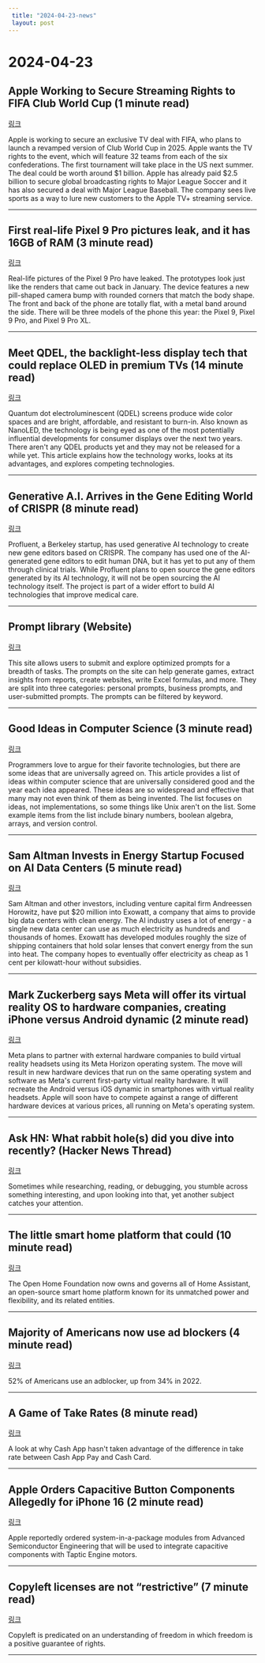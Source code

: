 ```yaml
---
 title: "2024-04-23-news"
 layout: post
---
```

<h1>2024-04-23</h1><h2>Apple Working to Secure Streaming Rights to FIFA Club World Cup (1 minute read)</h2><p><a href="https://links.tldr.tech/gpEyd8">링크</a>  </p><p>Apple is working to secure an exclusive TV deal with FIFA, who plans to launch a revamped version of Club World Cup in 2025. Apple wants the TV rights to the event, which will feature 32 teams from each of the six confederations. The first tournament will take place in the US next summer. The deal could be worth around $1 billion. Apple has already paid $2.5 billion to secure global broadcasting rights to Major League Soccer and it has also secured a deal with Major League Baseball. The company sees live sports as a way to lure new customers to the Apple TV+ streaming service. </p><hr /><h2>First real-life Pixel 9 Pro pictures leak, and it has 16GB of RAM (3 minute read)</h2><p><a href="https://links.tldr.tech/epwrTF">링크</a>  </p><p>Real-life pictures of the Pixel 9 Pro have leaked. The prototypes look just like the renders that came out back in January. The device features a new pill-shaped camera bump with rounded corners that match the body shape. The front and back of the phone are totally flat, with a metal band around the side. There will be three models of the phone this year: the Pixel 9, Pixel 9 Pro, and Pixel 9 Pro XL. </p><hr /><h2>Meet QDEL, the backlight-less display tech that could replace OLED in premium TVs (14 minute read)</h2><p><a href="https://links.tldr.tech/TJdvFb">링크</a>  </p><p>Quantum dot electroluminescent (QDEL) screens produce wide color spaces and are bright, affordable, and resistant to burn-in. Also known as NanoLED, the technology is being eyed as one of the most potentially influential developments for consumer displays over the next two years. There aren't any QDEL products yet and they may not be released for a while yet. This article explains how the technology works, looks at its advantages, and explores competing technologies. </p><hr /><h2>Generative A.I. Arrives in the Gene Editing World of CRISPR (8 minute read)</h2><p><a href="https://links.tldr.tech/GIOqzu">링크</a>  </p><p>Profluent, a Berkeley startup, has used generative AI technology to create new gene editors based on CRISPR. The company has used one of the AI-generated gene editors to edit human DNA, but it has yet to put any of them through clinical trials. While Profluent plans to open source the gene editors generated by its AI technology, it will not be open sourcing the AI technology itself. The project is part of a wider effort to build AI technologies that improve medical care. </p><hr /><h2>Prompt library (Website)</h2><p><a href="https://links.tldr.tech/2AED1m">링크</a>  </p><p>This site allows users to submit and explore optimized prompts for a breadth of tasks. The prompts on the site can help generate games, extract insights from reports, create websites, write Excel formulas, and more. They are split into three categories: personal prompts, business prompts, and user-submitted prompts. The prompts can be filtered by keyword. </p><hr /><h2>Good Ideas in Computer Science (3 minute read)</h2><p><a href="https://links.tldr.tech/dV9S3Z">링크</a>  </p><p>Programmers love to argue for their favorite technologies, but there are some ideas that are universally agreed on. This article provides a list of ideas within computer science that are universally considered good and the year each idea appeared. These ideas are so widespread and effective that many may not even think of them as being invented. The list focuses on ideas, not implementations, so some things like Unix aren't on the list. Some example items from the list include binary numbers, boolean algebra, arrays, and version control. </p><hr /><h2>Sam Altman Invests in Energy Startup Focused on AI Data Centers (5 minute read)</h2><p><a href="https://links.tldr.tech/j7OaWn">링크</a>  </p><p>Sam Altman and other investors, including venture capital firm Andreessen Horowitz, have put $20 million into Exowatt, a company that aims to provide big data centers with clean energy. The AI industry uses a lot of energy - a single new data center can use as much electricity as hundreds and thousands of homes. Exowatt has developed modules roughly the size of shipping containers that hold solar lenses that convert energy from the sun into heat. The company hopes to eventually offer electricity as cheap as 1 cent per kilowatt-hour without subsidies. </p><hr /><h2>Mark Zuckerberg says Meta will offer its virtual reality OS to hardware companies, creating iPhone versus Android dynamic (2 minute read)</h2><p><a href="https://links.tldr.tech/0ltWg7">링크</a>  </p><p>Meta plans to partner with external hardware companies to build virtual reality headsets using its Meta Horizon operating system. The move will result in new hardware devices that run on the same operating system and software as Meta's current first-party virtual reality hardware. It will recreate the Android versus iOS dynamic in smartphones with virtual reality headsets. Apple will soon have to compete against a range of different hardware devices at various prices, all running on Meta's operating system. </p><hr /><h2>Ask HN: What rabbit hole(s) did you dive into recently? (Hacker News Thread)</h2><p><a href="https://links.tldr.tech/qiDfhJ">링크</a>  </p><p>Sometimes while researching, reading, or debugging, you stumble across something interesting, and upon looking into that, yet another subject catches your attention. </p><hr /><h2>The little smart home platform that could (10 minute read)</h2><p><a href="https://links.tldr.tech/PIRXm5">링크</a>  </p><p>The Open Home Foundation now owns and governs all of Home Assistant, an open-source smart home platform known for its unmatched power and flexibility, and its related entities. </p><hr /><h2>Majority of Americans now use ad blockers (4 minute read)</h2><p><a href="https://links.tldr.tech/cH0j9U">링크</a>  </p><p>52% of Americans use an adblocker, up from 34% in 2022. </p><hr /><h2>A Game of Take Rates (8 minute read)</h2><p><a href="https://links.tldr.tech/el7pBt">링크</a>  </p><p>A look at why Cash App hasn't taken advantage of the difference in take rate between Cash App Pay and Cash Card. </p><hr /><h2>Apple Orders Capacitive Button Components Allegedly for iPhone 16 (2 minute read)</h2><p><a href="https://links.tldr.tech/dD2eCQ">링크</a>  </p><p>Apple reportedly ordered system-in-a-package modules from Advanced Semiconductor Engineering that will be used to integrate capacitive components with Taptic Engine motors. </p><hr /><h2>Copyleft licenses are not “restrictive” (7 minute read)</h2><p><a href="https://links.tldr.tech/dSfkmm">링크</a>  </p><p>Copyleft is predicated on an understanding of freedom in which freedom is a positive guarantee of rights. </p><hr />